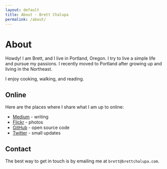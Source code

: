 ```yaml
---
layout: default
title: About - Brett Chalupa
permalink: /about/
---
```


# About

Howdy! I am Brett, and I live in Portland, Oregon. I try to live a
simple life and pursue my passions. I recently moved to Portland after
growing up and living in the Northeast.

I enjoy cooking, walking, and reading.

## Online

Here are the places where I share what I am up to online:

- [Medium](https://medium.com/@brettchalupa) - writing
- [Flickr](https://www.flickr.com/photos/brettchalupa/) - photos
- [GitHub](https://github.com/brettchalupa) - open source code
- [Twitter](https://twitter.com/brettchalupa) - small updates

## Contact

The best way to get in touch is by emailing me at
`brett@brettchalupa.com`.
